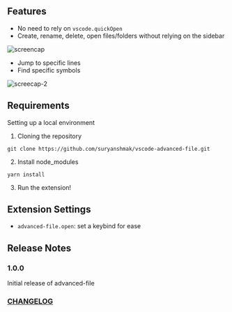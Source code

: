 ## Features

- No need to rely on `vscode.quickOpen`
- Create, rename, delete, open files/folders without relying on the sidebar

![screencap](https://github.com/suryanshmak/vscode-advanced-file/images/preview.gif)

- Jump to specific lines
- Find specific symbols

![screecap-2](https://github.com/suryanshmak/vscode-advanced-file/images/preview-2.gif)

## Requirements

Setting up a local environment

1. Cloning the repository

```
git clone https://github.com/suryanshmak/vscode-advanced-file.git
```

2. Install node_modules

```
yarn install
```

3. Run the extension!

## Extension Settings

- `advanced-file.open`: set a keybind for ease

## Release Notes

### 1.0.0

Initial release of advanced-file

### [CHANGELOG](https://github.com/suryanshmak/vscode-advanced-file/blob/main/CHANGELOG.md)
